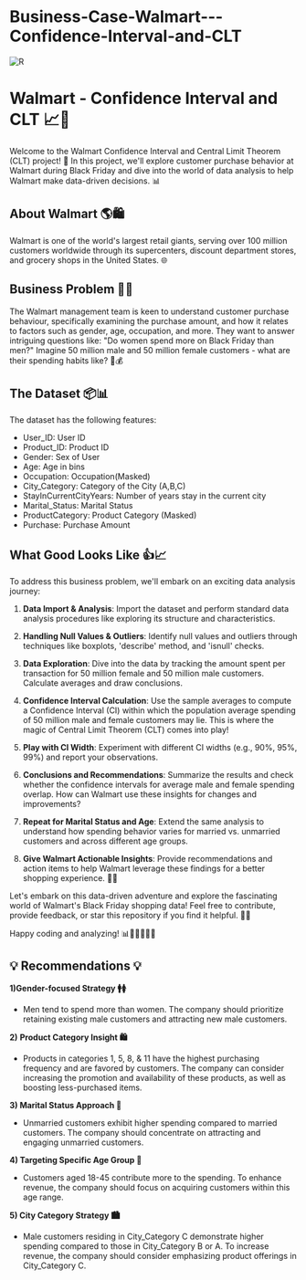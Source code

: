 # Business-Case-Walmart---Confidence-Interval-and-CLT

![R](https://github.com/santhosh-spark/Walmart--Confidence-Interval-and-CLT/assets/73495628/99449556-ab45-4ce3-a5fe-79f1f45d095e)


# Walmart - Confidence Interval and CLT 📈🛒

Welcome to the Walmart Confidence Interval and Central Limit Theorem (CLT) project! 🚀 In this project, we'll explore customer purchase behavior at Walmart during Black Friday and dive into the world of data analysis to help Walmart make data-driven decisions. 📊

## About Walmart 🌎🛍

Walmart is one of the world's largest retail giants, serving over 100 million customers worldwide through its supercenters, discount department stores, and grocery shops in the United States. 🌐

## Business Problem 📝🤔

The Walmart management team is keen to understand customer purchase behaviour, specifically examining the purchase amount, and how it relates to factors such as gender, age, occupation, and more. They want to answer intriguing questions like: "Do women spend more on Black Friday than men?" Imagine 50 million male and 50 million female customers - what are their spending habits like? 🛒💰

## The Dataset 📦📊

The dataset has the following features:

- User_ID:	User ID
- Product_ID:	Product ID
- Gender:	Sex of User
- Age:	Age in bins
- Occupation:	Occupation(Masked)
- City_Category:	Category of the City (A,B,C)
- StayInCurrentCityYears:	Number of years stay in the current city
- Marital_Status:	Marital Status
- ProductCategory:	Product Category (Masked)
- Purchase:	Purchase Amount

## What Good Looks Like 👍📈

To address this business problem, we'll embark on an exciting data analysis journey:

1. **Data Import & Analysis**: Import the dataset and perform standard data analysis procedures like exploring its structure and characteristics.

2. **Handling Null Values & Outliers**: Identify null values and outliers through techniques like boxplots, 'describe' method, and 'isnull' checks.

3. **Data Exploration**: Dive into the data by tracking the amount spent per transaction for 50 million female and 50 million male customers. Calculate averages and draw conclusions.

4. **Confidence Interval Calculation**: Use the sample averages to compute a Confidence Interval (CI) within which the population average spending of 50 million male and female customers may lie. This is where the magic of Central Limit Theorem (CLT) comes into play!

5. **Play with CI Width**: Experiment with different CI widths (e.g., 90%, 95%, 99%) and report your observations.

6. **Conclusions and Recommendations**: Summarize the results and check whether the confidence intervals for average male and female spending overlap. How can Walmart use these insights for changes and improvements?

7. **Repeat for Marital Status and Age**: Extend the same analysis to understand how spending behavior varies for married vs. unmarried customers and across different age groups.

8. **Give Walmart Actionable Insights**: Provide recommendations and action items to help Walmart leverage these findings for a better shopping experience. 🤝💼

Let's embark on this data-driven adventure and explore the fascinating world of Walmart's Black Friday shopping data! Feel free to contribute, provide feedback, or star this repository if you find it helpful. 🌟🤗

Happy coding and analyzing! 📊👩‍💻👨‍💻🚀


## 💡 Recommendations 💡

**1)Gender-focused Strategy 🚹🚺**
- Men tend to spend more than women. The company should prioritize retaining existing male customers and attracting new male customers.

**2)** **Product Category Insight 🛍️**
- Products in categories 1, 5, 8, & 11 have the highest purchasing frequency and are favored by customers. The company can consider increasing the promotion and availability of these products, as well as boosting less-purchased items.

**3) Marital Status Approach 💑**
- Unmarried customers exhibit higher spending compared to married customers. The company should concentrate on attracting and engaging unmarried customers.

**4) Targeting Specific Age Group 🎈**
- Customers aged 18-45 contribute more to the spending. To enhance revenue, the company should focus on acquiring customers within this age range.

**5) City Category Strategy 🏙️**
- Male customers residing in City_Category C demonstrate higher spending compared to those in City_Category B or A. To increase revenue, the company should consider emphasizing product offerings in City_Category C.  

